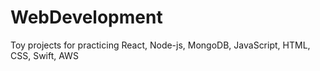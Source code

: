 # WebDevelopment
Toy projects for practicing React, Node-js, MongoDB, JavaScript, HTML, CSS, Swift, AWS
